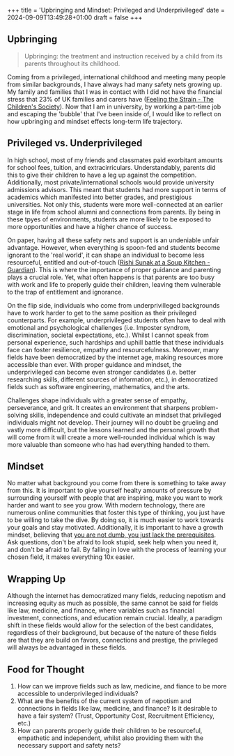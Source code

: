 +++
title = 'Upbringing and Mindset: Privileged and Underprivileged'
date = 2024-09-09T13:49:28+01:00
draft = false
+++

## Upbringing
> Upbringing: the treatment and instruction received by a child from its parents throughout its childhood.

Coming from a privileged, international childhood and meeting many people from similar backgrounds, I have always had many safety nets growing up. My family and families that I was in contact with I did not have the financial stress that 23% of UK families and carers have ([Feeling the Strain - The Children's Society](https://www.childrenssociety.org.uk/sites/default/files/2023-11/feeling-the-strain.pdf)). Now that I am in university, by working a part-time job and escaping the 'bubble' that I've been inside of, I would like to reflect on how upbringing and mindset effects long-term life trajectory.

## Privileged vs. Underprivileged
In high school, most of my friends and classmates paid exorbitant amounts for school fees, tuition, and extracirriculars. Understandably, parents did this to give their children to have a leg up against the competition. Additionally, most private/international schools would provide university admissions advisors. This meant that students had more support in terms of academics which manifested into better grades, and prestigious universities. Not only this, students were more well-connected at an earlier stage in life from school alumni and connections from parents. By being in these tpyes of environments, students are more likely to be exposed to more opportunities and have a higher chance of success.

On paper, having all these safety nets and support is an undeniable unfair advantage. However, when everything is spoon-fed and students become ignorant to the 'real world', it can shape an individual to become less resourceful, entitled and out-of-touch ([Rishi Sunak at a Soup Kitchen - Guardian](https://www.youtube.com/watch?v=goHHpWTpIzM)). This is where the importance of proper guidance and parenting plays a crucial role. Yet, what often happens is that parents are too busy with work and life to properly guide their children, leaving them vulnerable to the trap of entitlement and ignorance.

On the flip side, individuals who come from underprivilleged backgrounds have to work harder to get to the same position as their privileged counterparts. For example, underprivileged students often have to deal with emotional and psychological challenges (i.e. Imposter syndrom, discrimination, societal expectations, etc.). Whilst I cannot speak from personal experience, such hardships and uphill battle that these individuals face can foster resilience, empathy and resourcefulness. Moreover, many fields have been democratized by the internet age, making resources more accessible than ever. With proper guidance and mindset, the underprivileged can become even stronger candidates (i.e. better researching skills, different sources of information, etc.), in democratized fields such as software engineering, mathematics, and the arts.

Challenges shape individuals with a greater sense of empathy, perseverance, and grit. It creates an environment that sharpens problem-solving skills, independence and could cultivate an mindset that privileged individuals might not develop. Their journey will no doubt be grueling and vastly more difficult, but the lessons learned and the personal growth that will come from it will create a more well-rounded individual which is way more valuable than someone who has had everything handed to them.

## Mindset
No matter what background you come from there is something to take away from this. It is important to give yourself healty amounts of pressure by surrounding yourself with people that are inspiring, make you want to work harder and want to see you grow. With modern technology, there are numerous online communities that foster this type of thinking, you just have to be willing to take the dive. By doing so, it is much easier to work towards your goals and stay motivated. Additionally, it is important to have a growth mindset, believing that [you are not dumb, you just lack the prerequisites](https://x.com/basilyusuf1709/status/1831000093211652293). Ask questions, don't be afraid to look stupid, seek help when you need it, and don't be afraid to fail. By falling in love with the process of learning your chosen field, it makes everything 10x easier.

## Wrapping Up
Although the internet has democratized many fields, reducing nepotism and increasing equity as much as possible, the same cannot be said for fields like law, medicine, and finance, where variables such as financial investment, connections, and education remain crucial. Ideally, a paradigm shift in these fields would allow for the selection of the best candidates, regardless of their background, but because of the nature of these fields are that they are build on favors, connections and prestige, the privileged will always be advantaged in these fields.

## Food for Thought
1. How can we improve fields such as law, medicine, and fiance to be more accessible to underprivileged individuals?
2. What are the benefits of the current system of nepotism and connections in fields like law, medicine, and finance? Is it desirable to have a fair system? (Trust, Opportunity Cost, Recruitment Efficiency, etc.)
3. How can parents properly guide their children to be resourceful, empathetic and independent, whilst also providing them with the necessary support and safety nets?
